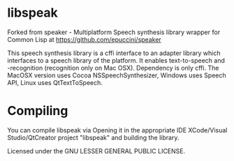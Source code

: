 # libspeak

Forked from speaker - Multiplatform Speech synthesis library wrapper for Common Lisp at https://github.com/epuccini/speaker

This speech synthesis library is a cffi interface to an adapter library which interfaces to a speech library of the platform. It enables text-to-speech and -recognition (recognition only on Mac OSX). Dependency is only cffi. The MacOSX version uses Cocoa NSSpeechSynthesizer, Windows uses Speech API, Linux uses QtTextToSpeech.

# Compiling 

You can compile libspeak via Opening it in the appropriate IDE XCode/Visual Studio/QtCreator project "libspeak" and building the library.

Licensed under the GNU LESSER GENERAL PUBLIC LICENSE.

